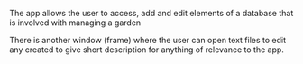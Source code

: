 The app allows the user to access, add and edit elements of a database that is involved with managing a garden

There is another window (frame) where the user can open text files to edit any created to give short description for anything of relevance to the app.

